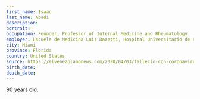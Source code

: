 ```yaml
---
first_name: Isaac
last_name: Abadi
description: 
portrait: 
occupation: Founder, Professor of Internal Medicine and Rheumatology
employer: Escuela de Medicina Luis Razetti, Hospital Universitario de Caracas
city: Miami
province: Florida
country: United States
source: https://elvenezolanonews.com/2020/04/03/fallecio-con-coronavirus-el-destacado-medico-venezolano-isaac-abadi-en-miami/
birth_date: 
death_date: 
---
```


90 years old.
